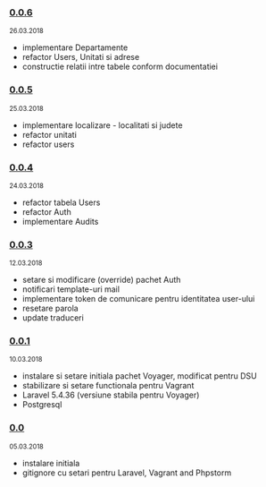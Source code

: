 ### [0.0.6](https://github.com/civictechro/DSU-reportapp-api-admin/releases/tag/version%2F0.0.6) ### 
<small>26.03.2018</small>
- implementare Departamente
- refactor Users, Unitati si adrese
- constructie relatii intre tabele conform documentatiei
### [0.0.5](https://github.com/civictechro/DSU-reportapp-api-admin/releases/tag/version%2F0.0.5) ### 
<small>25.03.2018</small>
- implementare localizare - localitati si judete
- refactor unitati
- refactor users
### [0.0.4](https://github.com/civictechro/DSU-reportapp-api-admin/releases/tag/version%2F0.0.4) ### 
<small>24.03.2018</small>
- refactor tabela Users
- refactor Auth
- implementare Audits
### [0.0.3](https://github.com/civictechro/DSU-reportapp-api-admin/releases/tag/version%2F0.0.3) ### 
<small>12.03.2018</small>
- setare si modificare (override) pachet Auth
- notificari template-uri mail
- implementare token de comunicare pentru identitatea user-ului
- resetare parola
- update traduceri
### [0.0.1](https://github.com/civictechro/DSU-reportapp-api-admin/releases/tag/version%2F0.0.1) ### 
<small>10.03.2018</small>
- instalare si setare initiala pachet Voyager, modificat pentru DSU
- stabilizare si setare functionala pentru Vagrant
- Laravel 5.4.36 (versiune stabila pentru Voyager)
- Postgresql
### [0.0](https://github.com/civictechro/DSU-reportapp-api-admin/releases/tag/version%2F0.0) ### 
<small>05.03.2018</small>
- instalare initiala
- gitignore cu setari pentru Laravel, Vagrant and Phpstorm
